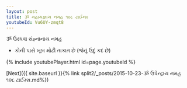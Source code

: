 ```yaml
---
layout: post
title: ૐ મહાયજ્ઞાય નમહ ૧૦૮ ટાઈમ્સ
youtubeId: Vu6UY-zmqt8
---
```

 
 
 ૐ ઉરધવા સંહ્નાનાય નમહ  
 
 -  કોની પાસે ખૂબ મોટી તાકાત છે (જેનું ઉદું કદ છે) 
 
  
 
  
 
 
 
 
 
 


{% include youtubePlayer.html id=page.youtubeId %}
 
[Next]({{ site.baseurl }}{% link  split2/_posts/2015-10-23-ૐ ઉપેન્દ્રાય નમહ ૧૦૮ ટાઈમ્સ.md%})
 
